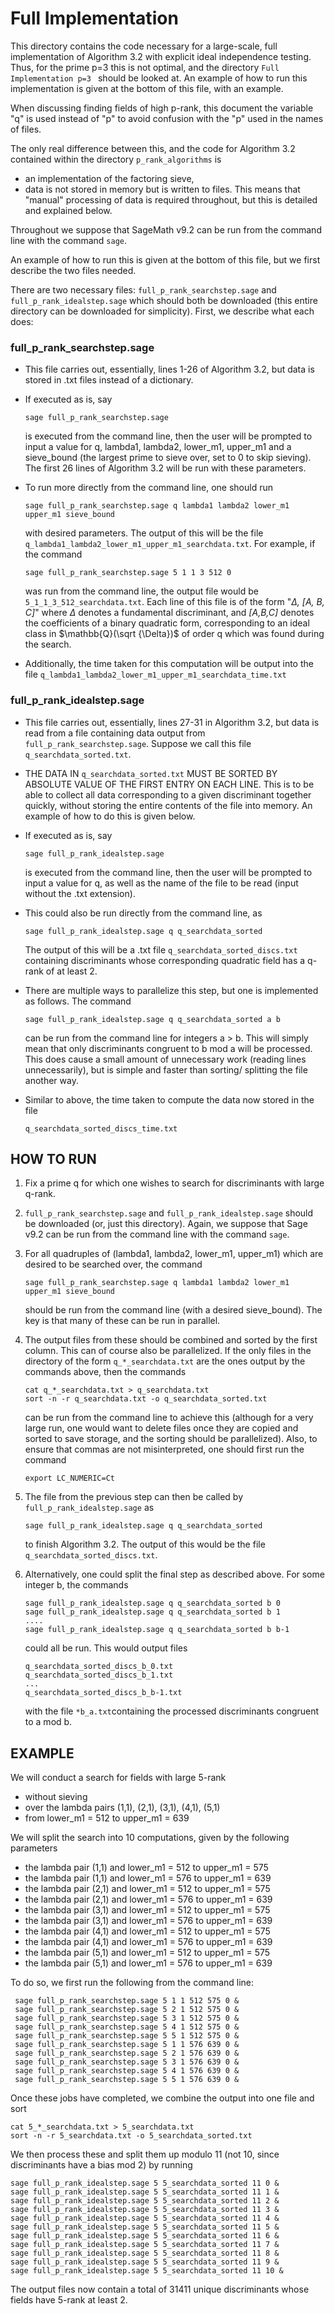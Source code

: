 

# Full Implementation

This directory contains the code necessary for a large-scale, full implementation of Algorithm 3.2 with explicit ideal independence testing. Thus, for the prime p=3 this is not optimal, and the directory  `Full Implementation p=3 ` should be looked at. An example of how to run this implementation is given at the bottom of this file, with an example. 

When discussing finding fields of high p-rank, this document the variable "q" is used instead of "p" to avoid confusion with the "p" used in the names of files.

The only real difference between this, and the code for Algorithm 3.2 contained within the directory `p_rank_algorithms` is 
* an implementation of the factoring sieve,
* data is not stored in memory but is written to files. This means that "manual" processing of data is required throughout, but this is detailed and explained below. 

Throughout we suppose that SageMath v9.2 can be run from the command line with the command `sage`. 

An example of how to run this is given at the bottom of this file, but we first describe the two files needed. 

There are two necessary files: `full_p_rank_searchstep.sage` and `full_p_rank_idealstep.sage` which should both be downloaded (this entire directory can be downloaded for simplicity). First, we describe what each does:

### full_p_rank_searchstep.sage
 * This file carries out, essentially, lines 1-26 of Algorithm 3.2, but data is stored in .txt files instead of a dictionary.
 * If executed as is, say 
    ```
    sage full_p_rank_searchstep.sage
    ```
    is executed from the command line, then the user will be prompted to input a value for q, lambda1, lambda2, lower_m1, upper_m1 and a sieve_bound (the largest prime to sieve over, set to 0 to skip sieving). The first 26 lines of Algorithm 3.2 will be run with these parameters. 
 * To run more directly from the command line, one should run

    ```
    sage full_p_rank_searchstep.sage q lambda1 lambda2 lower_m1 upper_m1 sieve_bound
    ```
    with desired parameters. The output of this will be the file `q_lambda1_lambda2_lower_m1_upper_m1_searchdata.txt`. For example, if the command 

    ```
    sage full_p_rank_searchstep.sage 5 1 1 3 512 0
    ```
    was run from the command line, the output file would be `5_1_1_3_512_searchdata.txt`. Each line of this file is of the form "*$\Delta$, [A, B, C]*" where $\Delta$ denotes a fundamental discriminant, and *[A,B,C]* denotes the coefficients of a binary quadratic form, corresponding to an ideal class in $\mathbb{Q}(\sqrt {\Delta})$ of order q which was found during the search. 
 * Additionally, the time taken for this computation will be output into the file `q_lambda1_lambda2_lower_m1_upper_m1_searchdata_time.txt`

          
 ### full_p_rank_idealstep.sage
 * This file carries out, essentially, lines 27-31 in Algorithm 3.2, but data is read from a file containing data output from `full_p_rank_searchstep.sage`. Suppose we call this file `q_searchdata_sorted.txt`.
 *  THE DATA IN `q_searchdata_sorted.txt` MUST BE SORTED BY ABSOLUTE VALUE OF THE FIRST ENTRY ON EACH LINE. This is to be able to collect all data corresponding to a given discriminant together quickly, without storing the entire contents of the file into memory. An example of how to do this is given below. 
 *  If executed as is, say  
    ```
    sage full_p_rank_idealstep.sage
    ```
    is executed from the command line, then the user will be prompted to input a value for q, as well as the name of the file to be read (input without the .txt extension). 
    
 * This could also be run directly from the command line, as 
    ```
    sage full_p_rank_idealstep.sage q q_searchdata_sorted
    ```
    The output of this will be a .txt file `q_searchdata_sorted_discs.txt` containing discriminants whose corresponding quadratic field has a q-rank of at least 2. 
      

 * There are multiple ways to parallelize this step, but one is implemented as follows. The command 
    ```
    sage full_p_rank_idealstep.sage q q_searchdata_sorted a b
    ```
      can be run from the command line for integers a > b. This will simply mean that only discriminants congruent to b mod a will be processed. This does cause a small amount of unnecessary work (reading lines unnecessarily), but is simple and faster than sorting/ splitting the file another way.    

 * Similar to above, the time taken to compute the data now stored in the file     
    ```
    q_searchdata_sorted_discs_time.txt
    ```



## HOW TO RUN 
1. Fix a prime q for which one wishes to search for discriminants with large q-rank. 
  1. `full_p_rank_searchstep.sage` and `full_p_rank_idealstep.sage` should be downloaded (or, just this directory). Again, we suppose that Sage v9.2 can be run from the command line with the command `sage`. 
 2. For all  quadruples of (lambda1, lambda2, lower_m1, upper_m1)  which are desired to be searched over, the command 
    ```
    sage full_p_rank_searchstep.sage q lambda1 lambda2 lower_m1 upper_m1 sieve_bound
    ```
      should be run from the command line (with a desired sieve_bound). The key is that many of these can be run in parallel. 
 3. The output files from these should be combined and sorted by the first column. This can of course also be parallelized. If the only files in the directory of the form `q_*_searchdata.txt` are the ones output by the commands above, then the commands
    ```
    cat q_*_searchdata.txt > q_searchdata.txt
    sort -n -r q_searchdata.txt -o q_searchdata_sorted.txt
    ```

       can be run from the command line to achieve this (although for a very large run, one would want to delete files once they are copied and sorted to save storage, and the sorting should be parallelized). Also, to ensure that commas are not misinterpreted, one should first run the command 
    ```
    export LC_NUMERIC=Ct
    ```       
2. The file from the previous step can then be called by `full_p_rank_idealstep.sage` as
    ```
    sage full_p_rank_idealstep.sage q q_searchdata_sorted
    ```     
      to finish Algorithm 3.2. The output of this would be the file `q_searchdata_sorted_discs.txt`. 
3.  Alternatively, one could split the final step as described above. For some integer b, the commands 
    ```
    sage full_p_rank_idealstep.sage q q_searchdata_sorted b 0
    sage full_p_rank_idealstep.sage q q_searchdata_sorted b 1
    ....
    sage full_p_rank_idealstep.sage q q_searchdata_sorted b b-1
    ```     
       could all be run. This would output files 
    ```
    q_searchdata_sorted_discs_b_0.txt
    q_searchdata_sorted_discs_b_1.txt
    ...
    q_searchdata_sorted_discs_b_b-1.txt
    ```    
       with the file  `*b_a.txt`containing the processed discriminants congruent to a mod b. 

## EXAMPLE
   We will conduct a search for fields with large 5-rank
   * without sieving
   * over the lambda pairs (1,1), (2,1), (3,1), (4,1), (5,1)
   * from lower_m1 = 512 to upper_m1 = 639
   
   We will split the search into 10 computations, given by the following parameters 
             
   * the lambda pair (1,1) and lower_m1 = 512 to upper_m1 = 575
   * the lambda pair (1,1) and lower_m1 = 576 to upper_m1 = 639
   * the lambda pair (2,1) and lower_m1 = 512 to upper_m1 = 575
   * the lambda pair (2,1) and lower_m1 = 576 to upper_m1 = 639
   * the lambda pair (3,1) and lower_m1 = 512 to upper_m1 = 575
   * the lambda pair (3,1) and lower_m1 = 576 to upper_m1 = 639
   * the lambda pair (4,1) and lower_m1 = 512 to upper_m1 = 575
   * the lambda pair (4,1) and lower_m1 = 576 to upper_m1 = 639
   * the lambda pair (5,1) and lower_m1 = 512 to upper_m1 = 575
   * the lambda pair (5,1) and lower_m1 = 576 to upper_m1 = 639

To do so, we first run the following from the command line:
   ```
    sage full_p_rank_searchstep.sage 5 1 1 512 575 0 &
    sage full_p_rank_searchstep.sage 5 2 1 512 575 0 &
    sage full_p_rank_searchstep.sage 5 3 1 512 575 0 &
    sage full_p_rank_searchstep.sage 5 4 1 512 575 0 &
    sage full_p_rank_searchstep.sage 5 5 1 512 575 0 &
    sage full_p_rank_searchstep.sage 5 1 1 576 639 0 &
    sage full_p_rank_searchstep.sage 5 2 1 576 639 0 &
    sage full_p_rank_searchstep.sage 5 3 1 576 639 0 &
    sage full_p_rank_searchstep.sage 5 4 1 576 639 0 &
    sage full_p_rank_searchstep.sage 5 5 1 576 639 0 &
``` 

 Once these jobs have completed, we combine the output into one file and sort
     
    cat 5_*_searchdata.txt > 5_searchdata.txt
    sort -n -r 5_searchdata.txt -o 5_searchdata_sorted.txt
We then process these and split them up modulo 11 (not 10, since discriminants have a bias mod 2) by running 

    sage full_p_rank_idealstep.sage 5 5_searchdata_sorted 11 0 &
    sage full_p_rank_idealstep.sage 5 5_searchdata_sorted 11 1 &
    sage full_p_rank_idealstep.sage 5 5_searchdata_sorted 11 2 &
    sage full_p_rank_idealstep.sage 5 5_searchdata_sorted 11 3 &
    sage full_p_rank_idealstep.sage 5 5_searchdata_sorted 11 4 &
    sage full_p_rank_idealstep.sage 5 5_searchdata_sorted 11 5 &
    sage full_p_rank_idealstep.sage 5 5_searchdata_sorted 11 6 &
    sage full_p_rank_idealstep.sage 5 5_searchdata_sorted 11 7 &
    sage full_p_rank_idealstep.sage 5 5_searchdata_sorted 11 8 &
    sage full_p_rank_idealstep.sage 5 5_searchdata_sorted 11 9 &
    sage full_p_rank_idealstep.sage 5 5_searchdata_sorted 11 10 &
  The output files now contain a total of 31411 unique discriminants whose fields have 5-rank at least 2. 
        
        
